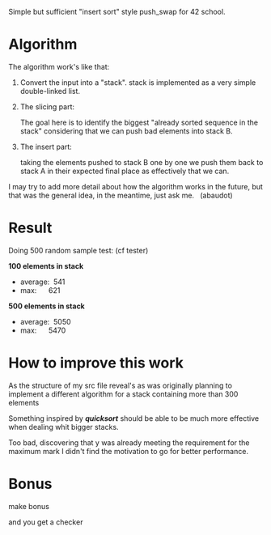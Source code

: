 Simple but sufficient "insert sort" style push_swap for 42 school.

# Algorithm

The algorithm work's like that:

1) Convert the input into a "stack". stack is implemented as a very simple double-linked list.

2) The slicing part:
  
    
    The goal here is to identify the biggest "already sorted sequence in the stack" considering that we can push bad elements into stack B.


3) The insert part:
  
    taking the elements pushed to stack B one by one we push them back to stack A in their expected final place as effectively that we can.
    
    
    
 I may try to add more detail about how the algorithm works in the future, but that was the general idea, in the meantime, just ask me.
  (abaudot)

# Result

Doing 500 random sample test: (cf tester)


**100 elements in stack**
- average:  541
- max:      621

**500 elements in stack**
- average:  5050
- max:      5470

# How to improve this work

As the structure of my src file reveal's as was originally planning to implement a different algorithm for a stack containing more than 300 elements

Something inspired by _**quicksort**_ should be able to be much more effective when dealing whit bigger stacks.

Too bad, discovering that y was already meeting the requirement for the maximum mark I didn't find the motivation to go for better performance.

# Bonus

make bonus

and you get a checker
